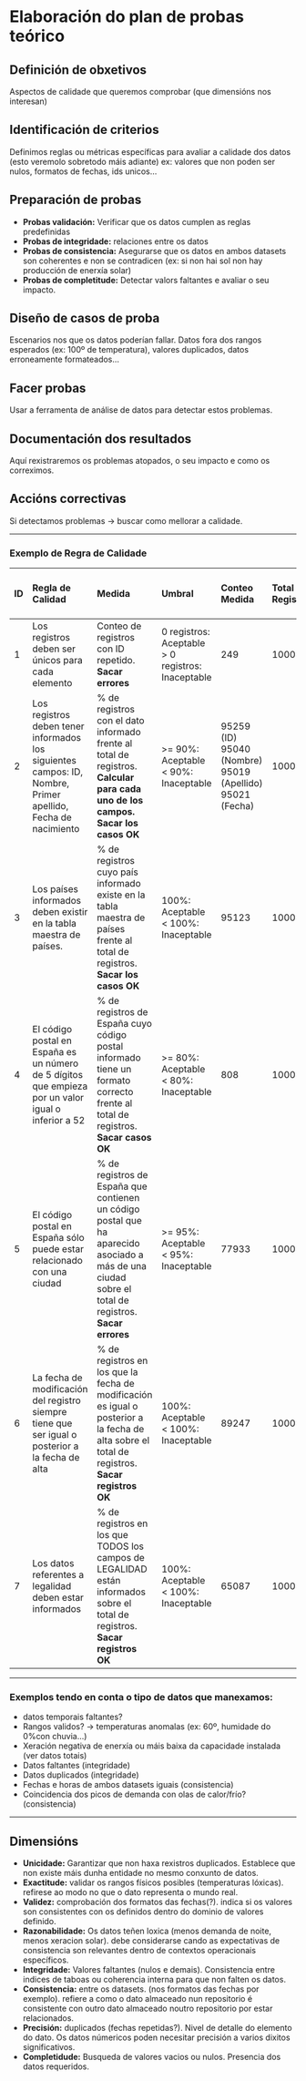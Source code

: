 # Elaboración do plan de probas teórico

## Definición de obxetivos
Aspectos de calidade que queremos comprobar (que dimensións nos interesan)

## Identificación de criterios
Definimos reglas ou métricas específicas para avaliar a calidade dos datos (esto veremolo sobretodo máis adiante) ex: valores que non poden ser nulos, formatos de fechas, ids unicos…

## Preparación de probas
- **Probas validación:** Verificar que os datos cumplen as reglas predefinidas
- **Probas de integridade:** relaciones entre os datos
- **Probas de consistencia:** Asegurarse que os datos en ambos datasets son coherentes e non se contradicen (ex: si non hai sol non hay producción de enerxía solar)
- **Probas de completitude:** Detectar valors faltantes e avaliar o seu impacto.

## Diseño de casos de proba
Escenarios nos que os datos poderían fallar.
Datos fora dos rangos esperados (ex: 100º de temperatura), valores duplicados, datos erroneamente formateados…

## Facer probas
Usar a ferramenta de análise de datos para detectar estos problemas.

## Documentación dos resultados
Aquí rexistraremos os problemas atopados, o seu impacto e como os correximos.

## Accións correctivas
Si detectamos problemas → buscar como mellorar a calidade.

---

### Exemplo de Regra de Calidade

| ID | Regla de Calidad | Medida | Umbral | Conteo Medida | Total Registros | KQI = (Registros OK / Perímetro) | ¿KQI Aceptable? |
|:---|:---|:---|:---|:---|:---|:---|:---|
| 1 | Los registros deben ser únicos para cada elemento | Conteo de registros con ID repetido. **Sacar errores** | 0 registros: Aceptable <br> > 0 registros: Inaceptable | 249 | 100016 | 95,75% | Inaceptable |
| 2 | Los registros deben tener informados los siguientes campos: ID, Nombre, Primer apellido, Fecha de nacimiento | % de registros con el dato informado frente al total de registros. **Calcular para cada uno de los campos. Sacar los casos OK** | >= 90%: Aceptable <br> < 90%: Inaceptable | 95259 (ID) <br> 95040 (Nombre) <br> 95019 (Apellido) <br> 95021 (Fecha) | 100016 | 95.24% <br> 95.02% <br> 95.00% <br> 95.05% | Aceptable <br> Aceptable <br> Aceptable <br> Aceptable |
| 3 | Los países informados deben existir en la tabla maestra de países. | % de registros cuyo país informado existe en la tabla maestra de países frente al total de registros. **Sacar los casos OK** | 100%: Aceptable <br> < 100%: Inaceptable | 95123 | 100016 | 95.1078% | Inaceptable |
| 4 | El código postal en España es un número de 5 dígitos que empieza por un valor igual o inferior a 52 | % de registros de España cuyo código postal informado tiene un formato correcto frente al total de registros. **Sacar casos OK** | >= 80%: Aceptable <br> < 80%: Inaceptable | 808 | 100016 | 0.8079% | Inaceptable |
| 5 | El código postal en España sólo puede estar relacionado con una ciudad | % de registros de España que contienen un código postal que ha aparecido asociado a más de una ciudad sobre el total de registros. **Sacar errores** | >= 95%: Aceptable <br> < 95%: Inaceptable | 77933 | 100016 | 22.0795% | Inaceptable |
| 6 | La fecha de modificación del registro siempre tiene que ser igual o posterior a la fecha de alta | % de registros en los que la fecha de modificación es igual o posterior a la fecha de alta sobre el total de registros. **Sacar registros OK** | 100%: Aceptable <br> < 100%: Inaceptable | 89247 | 100016 | 89.2327% | Inaceptable |
| 7 | Los datos referentes a legalidad deben estar informados | % de registros en los que TODOS los campos de LEGALIDAD están informados sobre el total de registros. **Sacar registros OK** | 100%: Aceptable <br> < 100%: Inaceptable | 65087 | 100016 | 65.0766% | Inaceptable |

---

### Exemplos tendo en conta o tipo de datos que manexamos:
- datos temporais faltantes?
- Rangos validos? → temperaturas anomalas (ex: 60º, humidade do 0%con chuvia...)
- Xeración negativa de enerxía ou máis baixa da capacidade instalada (ver datos totais)
- Datos faltantes (integridade)
- Datos duplicados (integridade)
- Fechas e horas de ambos datasets iguais (consistencia)
- Coincidencia dos picos de demanda con olas de calor/frío? (consistencia)

---

## Dimensións

- **Unicidade:** Garantizar que non haxa rexistros duplicados. Establece que non existe máis dunha entidade no mesmo conxunto de datos.
- **Exactitude:** validar os rangos físicos posibles (temperaturas lóxicas). refirese ao modo no que o dato representa o mundo real.
- **Validez:** comprobación dos formatos das fechas(?). indica si os valores son consistentes con os definidos dentro do dominio de valores definido.
- **Razonabilidade:** Os datos teñen loxica (menos demanda de noite, menos xeracion solar). debe considerarse cando as expectativas de consistencia son relevantes dentro de contextos operacionais específicos.
- **Integridade:** Valores faltantes (nulos e demais). Consistencia entre indices de taboas ou coherencia interna para que non falten os datos.
- **Consistencia:** entre os datasets. (nos formatos das fechas por exemplo). refiere a como o dato almaceado nun repositorio é consistente con outro dato almaceado noutro repositorio por estar relacionados.
- **Precisión:** duplicados (fechas repetidas?). Nivel de detalle do elemento do dato. Os datos númericos poden necesitar precisión a varios dixitos significativos.
- **Completidude:** Busqueda de valores vacios ou nulos. Presencia dos datos requeridos.
